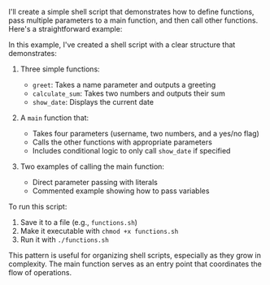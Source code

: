 I'll create a simple shell script that demonstrates how to define functions, pass multiple parameters to a main function, and then call other functions. Here's a straightforward example:

In this example, I've created a shell script with a clear structure that demonstrates:

1. Three simple functions:
   - `greet`: Takes a name parameter and outputs a greeting
   - `calculate_sum`: Takes two numbers and outputs their sum
   - `show_date`: Displays the current date

2. A `main` function that:
   - Takes four parameters (username, two numbers, and a yes/no flag)
   - Calls the other functions with appropriate parameters
   - Includes conditional logic to only call `show_date` if specified

3. Two examples of calling the main function:
   - Direct parameter passing with literals
   - Commented example showing how to pass variables

To run this script:
1. Save it to a file (e.g., `functions.sh`)
2. Make it executable with `chmod +x functions.sh`
3. Run it with `./functions.sh`

This pattern is useful for organizing shell scripts, especially as they grow in complexity. The main function serves as an entry point that coordinates the flow of operations.
